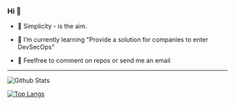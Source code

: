 ### Hi 👋

- 🌱  Simplicity - is the aim.

- 🤔  I’m currently learning "Provide a solution for companies to enter DevSecOps"

- 💬  Feelfree to comment on repos or send me an email

---

![Github Stats](https://github-readme-stats.vercel.app/api?username=hiyali&show_icons=true&title_color=24292e&icon_color=40c463&text_color=24292e&bg_color=fff&count_private=true)

[![Top Langs](https://github-readme-stats.vercel.app/api/top-langs/?username=hiyali&layout=compact&exclude_repo=cordova-plugin-image-picker,searchable-symmetric-encryption,eight-hundred,vue2-webpack2-starter,vue-ts-starter,threejs-vr-example,awesome-vue-toast,hunt-mint-ui,vue-xpack-starter,node-static-server,M2Table,SAjax,dotFiles)](https://github.com/anuraghazra/github-readme-stats)
